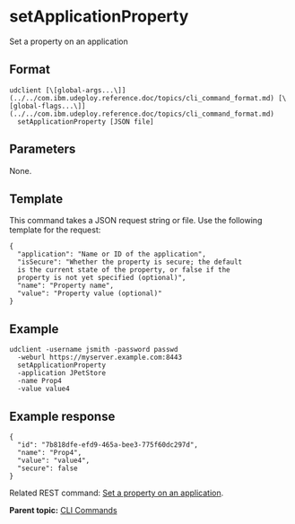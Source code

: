 # setApplicationProperty

Set a property on an application

## Format

```
udclient [\[global-args...\]](../../com.ibm.udeploy.reference.doc/topics/cli_command_format.md) [\[global-flags...\]](../../com.ibm.udeploy.reference.doc/topics/cli_command_format.md)
  setApplicationProperty [JSON file]
```

## Parameters

None.

## Template

This command takes a JSON request string or file. Use the following template for the request:

```
{
  "application": "Name or ID of the application",
  "isSecure": "Whether the property is secure; the default 
  is the current state of the property, or false if the 
  property is not yet specified (optional)",
  "name": "Property name",
  "value": "Property value (optional)"
}

```

## Example

```
udclient -username jsmith -password passwd 
  -weburl https://myserver.example.com:8443
  setApplicationProperty
  -application JPetStore
  -name Prop4
  -value value4
```

## Example response

```
{
  "id": "7b818dfe-efd9-465a-bee3-775f60dc297d",
  "name": "Prop4",
  "value": "value4",
  "secure": false
}
```

Related REST command: [Set a property on an application](rest_cli_application_propvalue_put.md).

**Parent topic:** [CLI Commands](../../com.ibm.udeploy.reference.doc/topics/cli_commands.md)

